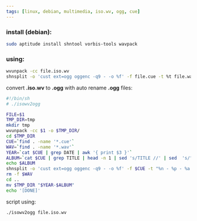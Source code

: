 ```yaml
---
tags: [linux, debian, multimedia, iso.wv, ogg, cue]
---
```


### install (debian):

```bash
sudo aptitude install shntool vorbis-tools wavpack
```

### using:

```bash
wvunpack -cc file.iso.wv
shnsplit -o 'cust ext=ogg oggenc -q9 - -o %f' -f file.cue -t %t file.wav
```

convert **.iso.wv** to **.ogg** with auto rename **.ogg** files:

```bash
#!/bin/sh
# ./isowv2ogg

FILE=$1
TMP_DIR=tmp
mkdir tmp
wvunpack -cc $1 -o $TMP_DIR/
cd $TMP_DIR
CUE=`find . -name '*.cue'`
WAV=`find . -name '*.wav'`
YEAR=`cat $CUE | grep DATE | awk '{ print $3 }'`
ALBUM=`cat $CUE | grep TITLE | head -n 1 | sed 's/TITLE //' | sed  's/"//g'`
echo $ALBUM
shnsplit -o 'cust ext=ogg oggenc -q9 - -o %f' -f $CUE -t "%n - %p - %a - $YEAR - %t" $WAV
rm -f $WAV
cd ..
mv $TMP_DIR "$YEAR-$ALBUM"
echo '[DONE]'
```

script using:

```bash
./isowv2ogg file.iso.wv
```
